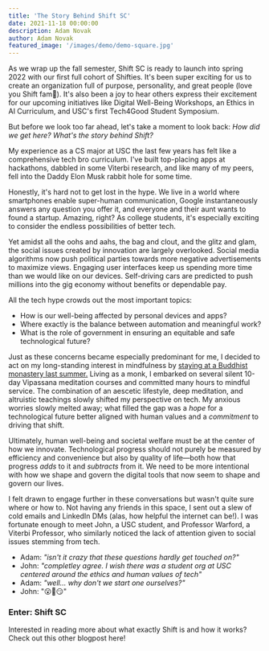 ```yaml
---
title: 'The Story Behind Shift SC'
date: 2021-11-18 00:00:00
description: Adam Novak
author: Adam Novak
featured_image: '/images/demo/demo-square.jpg'
---
```

As we wrap up the fall semester, Shift SC is ready to launch into spring 2022 with our first full cohort of Shifties. It's been super exciting for us to create an organization full of purpose, personality, and great people (love you Shift fam💜). It's also been a joy to hear others express their excitement for our upcoming initiatives like Digital Well-Being Workshops, an Ethics in AI Curriculum, and USC's first Tech4Good Student Symposium.

But before we look too far ahead, let's take a moment to look back:
*How did we get here?*
*What's the story behind Shift?*

My experience as a CS major at USC the last few years has felt like a comprehensive tech bro curriculum. I've built top-placing apps at hackathons, dabbled in some Viterbi research, and like many of my peers, fell into the Daddy Elon Musk rabbit hole for some time. 

Honestly, it's hard not to get lost in the hype. We live in a world where smartphones enable super-human communication, Google instantaneously answers any question you offer it, and everyone and their aunt wants to found a startup. Amazing, right? As college students, it's especially exciting to consider the endless possibilities of better tech.

Yet amidst all the oohs and aahs, the bag and clout, and the glitz and glam, the social issues created by innovation are largely overlooked. Social media algorithms now push political parties towards more negative advertisements to maximize views. Engaging user interfaces keep us spending more time than we would like on our devices. Self-driving cars are predicted to push millions into the gig economy without benefits or dependable pay. 

All the tech hype crowds out the most important topics:

- How is our well-being affected by personal devices and apps?
- Where exactly is the balance between automation and meaningful work?
- What is the role of government in ensuring an equitable and safe technological future?

Just as these concerns became especially predominant for me, I decided to act on my long-standing interest in mindfulness by [staying at a Buddhist monastery last summer.](https://adamvnovak.medium.com/three-months-of-meditation-and-monkhood-how-disciplined-self-observation-can-make-you-a-better-44e5e33498ee) Living as a monk, I embarked on several silent 10-day Vipassana meditation courses and committed many hours to mindful service. The combination of an aescetic lifestyle, deep meditation, and altruistic teachings slowly shifted my perspective on tech. My anxious worries slowly melted away; what filled the gap was a *hope* for a technological future better aligned with human values and a *commitment* to driving that shift.

Ultimately, human well-being and societal welfare must be at the center of how we innovate. Technological progress should not purely be measured by efficiency and convenience but also by quality of life—both how that progress *adds* to it and *subtracts* from it. We need to be more intentional with how we shape and govern the digital tools that now seem to shape and govern our lives.

I felt drawn to engage further in these conversations but wasn't quite sure where or how to. Not having any friends in this space, I sent out a slew of cold emails and LinkedIn DMs (alas, how helpful the internet can be!). I was fortunate enough to meet John, a USC student, and Professor Warford, a Viterbi Professor, who similarly noticed the lack of attention given to social issues stemming from tech.

- Adam: *"isn't it crazy that these questions hardly get touched on?"*
- John: *"completley agree. I wish there was a student org at USC centered around the ethics and human values of tech"*
- Adam: *"well... why don't we start one ourselves?"*
- John: "😮🤔😏"
 
### Enter: Shift SC
Interested in reading more about what exactly Shift is and how it works? Check out this other blogpost here!